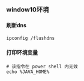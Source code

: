 ### window10环境
#### 刷新dns
```shell
ipconfig /flushdns
```
#### 打印环境变量
```shell
# 该指令在 power shell 内无效
echo %JAVA_HOME%
```